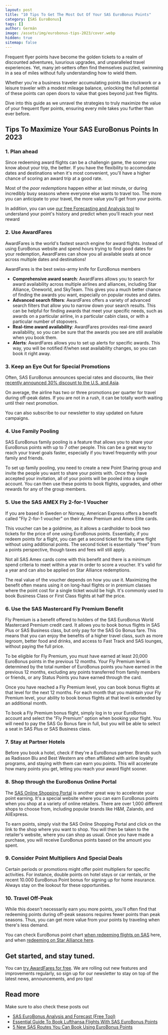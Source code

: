 ```yaml
---
layout: post
title: "10 Tips To Get The Most Out Of Your SAS EuroBonus Points"
category: [SAS EuroBonus]
tags: []
author: Germán
image: /assets/img/eurobonus-tips-2023/cover.webp
hidden: true
sitemap: false
---
```


Frequent flyer points have become the golden tickets to a realm of discounted adventures, luxurious upgrades, and unparalleled travel experiences. Yet, many jet-setters often find themselves puzzled, swimming in a sea of miles without fully understanding how to wield them. 

Whether you're a business traveler accumulating points like clockwork or a leisure traveler with a modest mileage balance, unlocking the full potential of these points can open doors to value that goes beyond just free flights. 

Dive into this guide as we unravel the strategies to truly maximize the value of your frequent flyer points, ensuring every mile takes you further than ever before.


## Tips To Maximize Your SAS EuroBonus Points In 2023

### 1. Plan ahead

Since redeeming award flights can be a challengin game, the sooner you know about your trip, the better. If you have the flexibility to accomodate dates and destinations when it's most convenient, you'll have a higher chance of scoring an award trip at a good rate.

Most of the *poor redemptions* happen either at last minute, or during incredibly busy seasons where everyone else wants to travel too. The more you can anticipate to your travel, the more value you'll get from your points.

In addition, you can use [our free Forecasting and Analysis tool](https://blog.awardfares.com/eurobonus-analysis-and-forecast/) to understand your point's history and predict when you'll reach your next reward

### 2. Use AwardFares

AwardFares is the world's fastest search engine for award flights. Instead of using EuroBonus website and spend hours trying to find good dates for your redemption, AwardFares can show you all available seats at once across multiple dates and destinations!

AwardFares is the best swiss-army knife for EuroBonus members

* **Comprehensive award search**: AwardFares allows you to search for award availability across multiple airlines and alliances, including Star Alliance, Oneworld, and SkyTeam. This gives you a much better chance of finding the awards you want, especially on popular routes and dates.
* **Advanced search filters**: AwardFares offers a variety of advanced search filters that allow you to narrow down your search results. This can be helpful for finding awards that meet your specific needs, such as awards on a particular airline, in a particular cabin class, or with a particular number of stopovers.
* **Real-time award availability**: AwardFares provides real-time award availability, so you can be sure that the awards you see are still available when you book them.
* **Alerts**: AwardFares allows you to set up alerts for specific awards. This way, you will be notified if/when seat availability changes, so you can book it right away.


### 3. Keep an Eye Out for Special Promotions

Often, SAS EuroBonus announces special rates and discounts, like their [recently announced 30% discount to the U.S. and Asia](https://blog.awardfares.com/eurobonus-discount-sept-2023/). 

On average, the airline has two or three promotions per quarter for travel during off-peak dates. If you are not in a rush, it can be totally worth waiting until their next promotion. 

You can also subscribe to our newsletter to stay updated on future campaigns.


### 4. Use Family Pooling

SAS EuroBonus family pooling is a feature that allows you to share your EuroBonus points with up to 7 other people. This can be a great way to reach your travel goals faster, especially if you travel frequently with your family and friends.

To set up family pooling, you need to create a new Point Sharing group and invite the people you want to share your points with. Once they have accepted your invitation, all of your points will be pooled into a single account. You can then use these points to book flights, upgrades, and other rewards for any of the group members.


### 5. Use the SAS AMEX Fly 2-for-1 Voucher

If you are based in Sweden or Norway, American Express offers a benefit called "Fly 2-for-1 voucher" on their Amex Premium and Amex Elite cards.

This voucher can be a goldmine, as it allows a cardholder to book two tickets for the price of one using EuroBonus points. Essentially, if you redeem points for a flight, you can get a second ticket for the same flight without using additional points. The second ticket is essentially "free" from a points perspective, though taxes and fees will still apply.

Not all SAS Amex cards come with this benefit and there is a minimum spend criteria to meet within a year in order to score a voucher. It's valid for a year and can also be applied on Star Alliance redemptions.

The real value of the voucher depends on how you use it. Maximizing the benefit often means using it on long-haul flights or in premium classes where the point cost for a single ticket would be high. It's commonly used to book Business Class or First Class flights at half the price.


### 6. Use the SAS Mastercard Fly Premium Benefit

Fly Premium is a benefit offered to holders of the SAS EuroBonus World Mastercard Premium credit card. It allows you to book bonus flights in SAS Plus or SAS Business class, but only pay for the SAS Go Bonus fare. This means that you can enjoy the benefits of a higher travel class, such as more legroom, better food and drinks, and access to Fast Track and SAS lounges, without paying the full price.

To be eligible for Fly Premium, you must have earned at least 20,000 EuroBonus points in the previous 12 months. Your Fly Premium level is determined by the total number of EuroBonus points you have earned in the previous 12 months, excluding any points transferred from family members or friends, or any Status Points you have earned through the card.

Once you have reached a Fly Premium level, you can book bonus flights at that level for the next 12 months. For each month that you maintain your Fly Premium level, your ability to book bonus flights at that level is extended by an additional month.

To book a Fly Premium bonus flight, simply log in to your EuroBonus account and select the "Fly Premium" option when booking your flight. You will need to pay the SAS Go Bonus fare in full, but you will be able to select a seat in SAS Plus or SAS Business class.


### 7. Stay at Partner Hotels

Before you book a hotel, check if they're a EuroBonus partner. Brands such as Radisson Blu and Best Western are often affiliated with airline loyalty programs, and staying with them can earn you points. This will accelerate how many points you get, letting you reach your award flight sooner.

### 8. Shop through the EuroBonus Online Portal

The [SAS Online Shopping Portal](https://onlineshopping.flysas.com/) is another great way to accelerate your point earning. It's a special website where you can earn EuroBonus points when you shop at a variety of online retailers. There are over 1,000 different shops to choose from, including popular brands like H&M, Zalando, and AliExpress.

To earn points, simply visit the SAS Online Shopping Portal and click on the link to the shop where you want to shop. You will then be taken to the retailer's website, where you can shop as usual. Once you have made a purchase, you will receive EuroBonus points based on the amount you spent.


### 9. Consider Point Multipliers And Special Deals

Certain periods or promotions might offer point multipliers for specific activities. For instance, double points on hotel stays or car rentals, or the recent 10.000 EuroBonus Point bonus for signing up for home insurance. Always stay on the lookout for these opportunities.


### 10. Travel Off-Peak

While this doesn't necessarily earn you more points, you'll often find that redeeming points during off-peak seasons requires fewer points than peak seasons. Thus, you can get more value from your points by traveling when there's less demand.

You can check EuroBonus point chart [when redeeming flights on SAS](https://www.flysas.com/en/eurobonus/points/fly-with-points/point-chart/) here, and when [redeeming on Star Alliance here](https://www.flysas.com/en/eurobonus/points/fly-with-points/star-alliance-point-chart/).

## Get started, and stay tuned.

You can [try AwardFares for free](https://awardfares.com/). We are rolling out new features and improvements regularly, so sign up for our newsletter to stay on top of the latest news, announcements, and pro tips!

## Read more

Make sure to also check these posts out

- [SAS EuroBonus Analysis and Forecast (Free Tool)](https://blog.awardfares.com/eurobonus-analysis-and-forecast/)
- [Essential Guide To Book Lufthansa Flights With SAS EuroBonus Points](https://blog.awardfares.com/lufthansa-with-eurobonus-guide/)
- [5 New SAS Routes You Can Book Using EuroBonus Points](https://blog.awardfares.com/eurobonus-july-2023/)
